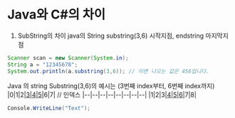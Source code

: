 # Java와 C#의 차이

1. SubString의 차이
java의 String substring(3,6) 시작지점, endstring 마지막지점 

```java
Scanner scan = new Scanner(System.in);
String a = "12345678";
System.out.println(a.substring(3,6)); // 이면 나오는 값은 456입니다.
```

Java 의 string Substring(3,6)의 예시는 (3번째 index부터, 6번째 index까지)
|0|1|2|<u>3</u>|<u>4</u>|<u>5</u>|6|7| // 인덱스
|--|--|--|--|--|--|--|--|
|1|2|3|<u>4</u>|<u>5</u>|<u>6</u>|7|8|

```cs
Console.WriteLine("Text");
```
